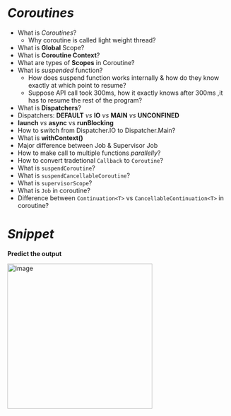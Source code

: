 # *Coroutines*

- What is *Coroutines*?
  - Why coroutine is called light weight thread?
- What is **Global** Scope?
- What is **Coroutine Context**?
- What are types of **Scopes** in Coroutine?
- What is *suspended* function?
  - How does suspend function works internally & how do they know exactly at which point to resume?
  - Suppose API call took 300ms, how it exactly knows after 300ms ,it has to resume the rest of the program?
- What is **Dispatchers**?
- Dispatchers: **DEFAULT** *vs* **IO** *vs* **MAIN** *vs* **UNCONFINED**
- **launch** *vs* **async** vs **runBlocking**
- How to switch from Dispatcher.IO to Dispatcher.Main?
- What is **withContext()**
- Major difference between Job & Supervisor Job
- How to make call to multiple functions *parallelly*?
- How to convert tradetional `Callback` to `Coroutine`?
- What is `suspendCoroutine`?
- What is `suspendCancellableCoroutine`?
- What is `supervisorScope`?
- What is `Job` in coroutine?
- Difference between `Continuation<T>` vs `CancellableContinuation<T>` in coroutine?

# *Snippet*

**Predict the output**

<img width="328" alt="image" src="https://github.com/vishpraveen/AndroidInterview/assets/14356494/83f6c886-fd9a-42ac-b7b7-59f17e9bcfef">
